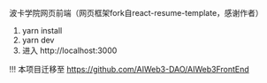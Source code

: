 
波卡学院网页前端（网页框架fork自react-resume-template，感谢作者）

1. yarn install
2. yarn dev  
3. 进入 http://localhost:3000


!!! 本项目迁移至 https://github.com/AIWeb3-DAO/AIWeb3FrontEnd
